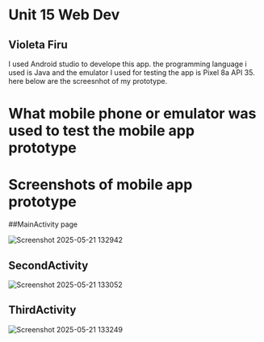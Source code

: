 # Unit 15 Web Dev
## Violeta Firu
I used Android studio to develope this app. the programming language i used is Java and the emulator I used for testing the app is Pixel 8a API 35.  here below are the screesnhot of my prototype.

# What mobile phone or emulator was used to test the mobile app prototype

# Screenshots of mobile app prototype

##MainActivity page

![Screenshot 2025-05-21 132942](https://github.com/user-attachments/assets/c06bea64-9019-4783-adc3-31a30a0c07ce)

## SecondActivity

![Screenshot 2025-05-21 133052](https://github.com/user-attachments/assets/d97ea079-b770-4a9a-bca5-a30c52f66ae0)

## ThirdActivity

![Screenshot 2025-05-21 133249](https://github.com/user-attachments/assets/ee610f19-f973-472d-8cd5-3824b84272b3)
